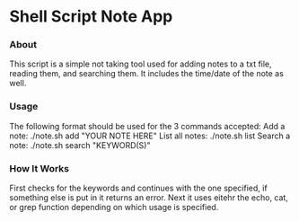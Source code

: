 # Shell Script Note App

### About
This script is a simple not taking tool used for adding notes to a txt file, reading them, and searching them. It includes the time/date of the note as well.

### Usage
The following format should be used for the 3 commands accepted:
Add a note:
./note.sh add "YOUR NOTE HERE"
List all notes:
./note.sh list
Search a note:
./note.sh search "KEYWORD(S)"

### How It Works
First checks for the keywords and continues with the one specified, if something else is put in it returns an error. Next it uses eitehr the echo, cat, or grep function depending on which usage is specified.
